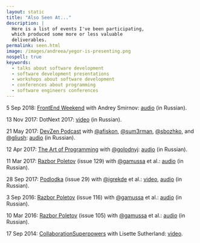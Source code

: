 ```yaml
---
layout: static
title: "Also Seen At..."
description: |
  Here is a list of events I've been participating,
  which produced some more or less valuable
  deliverables.
permalink: seen.html
image: /images/andreea/yegor-is-presenting.png
nospell: true
keywords:
  - talks about software development
  - software development presentations
  - workshops about software development
  - conferences about programming
  - software engineers conferences
---
```


5 Sep 2018:
[FrontEnd Weekend](http://www.frontendweekend.ml)
with Andrey Smirnov:
[audio](https://soundcloud.com/frontend-weekend/fw-68) (in Russian).

13 Nov 2017:
DotNext 2017:
[video](https://youtu.be/FMktdWexo8A?t=27076) (in Russian).

21 May 2017:
[DevZen Podcast](https://devzen.ru/)
with [@afiskon](https://twitter.com/afiskon), [@sum3rman](https://twitter.com/sum3rman), [@sbozhko](https://twitter.com/sbozhko), and [@gliush](https://twitter.com/gliush):
[audio](https://devzen.ru/episode-0143/) (in Russian).

12 Apr 2017:
[The Art of Programming](http://blog.golodnyj.ru/)
with [@golodnyj](https://twitter.com/golodnyj):
[audio](http://blog.golodnyj.ru/2017/04/135-art-of-programming-drinking.html) (in Russian).

11 Mar 2017:
[Razbor Poletov](http://razbor-poletov.com/) (issue 129)
with [@gamussa](https://twitter.com/gamussa) et al.:
[audio](http://razbor-poletov.com/2017/03/episode-129.html) (in Russian).

28 Sep 2017:
[Podlodka](https://soundcloud.com/podlodka) (issue 29)
with [@igrekde](https://twitter.com/igrekde) et al.:
[video](https://www.youtube.com/watch?v=RiXXCYMjqZE),
[audio](https://soundcloud.com/podlodka/podlodka-27-obektno-orientirovannoe-programmirovanie) (in Russian).

3 Sep 2016:
[Razbor Poletov](http://razbor-poletov.com/) (issue 116)
with [@gamussa](https://twitter.com/gamussa) et al.:
[audio](http://razbor-poletov.com/2016/09/episode-116.html) (in Russian).

10 Mar 2016:
[Razbor Poletov](http://razbor-poletov.com/) (issue 105)
with [@gamussa](https://twitter.com/gamussa) et al.:
[audio](http://razbor-poletov.com/2016/03/episode-105.html) (in Russian).

17 Sep 2014:
[CollaborationSuperpowers](http://www.CollaborationSuperpowers.com) with
Lisette Sutherland:
[video](https://www.youtube.com/watch?v=TWBBZK_XRNU).
